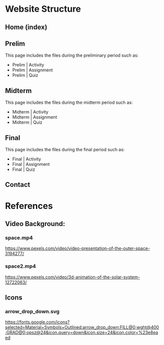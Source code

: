 # Website Structure

## Home (index)

## Prelim
This page includes the files during the preliminary period such as:

* Prelim | Activity
* Prelim | Assignment
* Prelim | Quiz

## Midterm
This page includes the files during the midterm period such as:

* Midterm | Activity
* Midterm | Assignment
* Midterm | Quiz

## Final
This page includes the files during the final period such as:

* Final | Activity
* Final | Assignment
* Final | Quiz

## Contact 

# References

## Video Background:

### space.mp4
https://www.pexels.com/video/video-presentation-of-the-outer-space-3194277/

### space2.mp4
https://www.pexels.com/video/3d-animation-of-the-solar-system-12722063/

## Icons

### arrow_drop_down.svg
https://fonts.google.com/icons?selected=Material+Symbols+Outlined:arrow_drop_down:FILL@0;wght@400;GRAD@0;opsz@24&icon.query=down&icon.size=24&icon.color=%23e8eaed